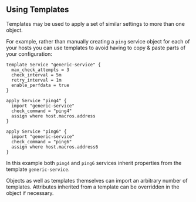 ## <a id="using-templates"></a> Using Templates

Templates may be used to apply a set of similar settings to more than one
object.

For example, rather than manually creating a `ping` service object for each of
your hosts you can use templates to avoid having to copy & paste parts of your
configuration:

    template Service "generic-service" {
      max_check_attempts = 3
      check_interval = 5m
      retry_interval = 1m
      enable_perfdata = true
    }

    apply Service "ping4" {
      import "generic-service"
      check_command = "ping4"
      assign where host.macros.address
    }

    apply Service "ping6" {
      import "generic-service"
      check_command = "ping6"
      assign where host.macros.address6
    }

In this example both `ping4` and `ping6` services inherit properties from the
template `generic-service`.

Objects as well as templates themselves can import an arbitrary number of
templates. Attributes inherited from a template can be overridden in the
object if necessary.
